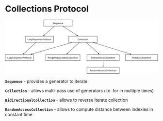 # Collections Protocol

![](Collections%20Protocol/2019-03-26-protocol-hierarchy-07a31a97.png)

**`Sequence`** - provides a generator to iterate

**`Collection`** - allows multi-pass use of generators (i.e. for in multiple times)

**`BidirectionalCollection`** - allows to reverse iterate collection

**`RandomAccessCollection`** - allows to compute distance between indexies in constant time